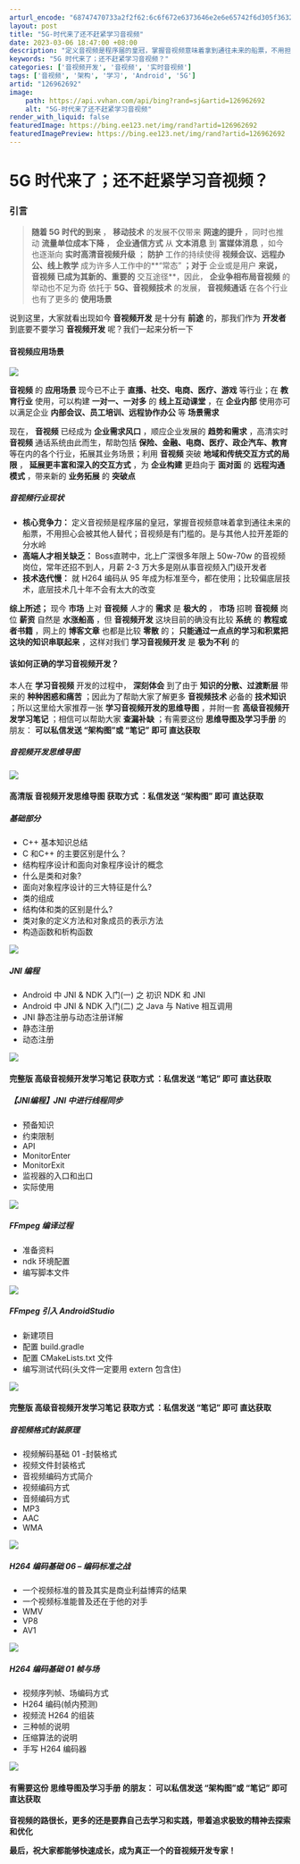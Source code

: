 ```yaml
---
arturl_encode: "68747470733a2f2f62:6c6f672e6373646e2e6e65742f6d305f36323136373432322f:61727469636c652f64657461696c732f313236393632363932"
layout: post
title: "5G-时代来了还不赶紧学习音视频"
date: 2023-03-06 18:47:00 +08:00
description: "定义音视频是程序届的皇冠，掌握音视频意味着拿到通往未来的船票，不用担心会被其他人替代；是与其他人拉开"
keywords: "5G 时代来了；还不赶紧学习音视频？"
categories: ['音视频开发', '音视频', '实时音视频']
tags: ['音视频', '架构', '学习', 'Android', '5G']
artid: "126962692"
image:
    path: https://api.vvhan.com/api/bing?rand=sj&artid=126962692
    alt: "5G-时代来了还不赶紧学习音视频"
render_with_liquid: false
featuredImage: https://bing.ee123.net/img/rand?artid=126962692
featuredImagePreview: https://bing.ee123.net/img/rand?artid=126962692
---
```


# 5G 时代来了；还不赶紧学习音视频？

### 引言

> **随着 5G 时代的到来**
> ，
> **移动技术**
> 的发展不仅带来
> **网速的提升**
> ，同时也推动
> **流量单位成本下降**
> ，
> **企业通信方式**
> 从
> **文本消息**
> 到
> **富媒体消息**
> ，如今也逐渐向
> **实时高清音视频升级**
> ；
> **防护**
> 工作的持续使得
> **视频会议、远程办公、线上教学**
> 成为许多人工作中的\*\*“常态”
> **；对于**
> 企业或是用户
> **来说，
> **音视频**
> 已成为其新的、重要的**
> 交互途径\*\*，因此，
> **企业争相布局音视频**
> 的举动也不足为奇 依托于
> **5G、音视频技术**
> 的发展，
> **音视频通话**
> 在各个行业也有了更多的
> **使用场景**

说到这里，大家就看出现如今
**音视频开发**
是十分有
**前途**
的，那我们作为
**开发者**
到底要不要学习
**音视频开发**
呢？我们一起来分析一下

#### **音视频应用场景**

![](https://i-blog.csdnimg.cn/blog_migrate/d30e9b437faf81858eb352855b906caa.png)

**音视频**
的
**应用场景**
现今已不止于
**直播、社交、电商、医疗、游戏**
等行业；在
**教育行业**
使用，可以构建
**一对一、一对多**
的
**线上互动课堂**
，在
**企业内部**
使用亦可以满足企业
**内部会议、员工培训、远程协作办公**
等
**场景需求**

现在，
**音视频**
已经成为
**企业需求风口**
，顺应企业发展的
**趋势和需求**
，高清实时
**音视频**
通话系统由此而生，帮助包括
**保险、金融、电商、医疗、政企汽车、教育**
等在内的各个行业，拓展其业务场景；利用
**音视频**
突破
**地域和传统交互方式的局限**
，
**延展更丰富和深入的交互方式**
，为
**企业构建**
更趋向于
**面对面**
的
**远程沟通模式**
，带来新的
**业务拓展**
的
**突破点**

##### 音视频行业现状

* **核心竞争力：**
  定义音视频是程序届的皇冠，掌握音视频意味着拿到通往未来的船票，不用担心会被其他人替代；音视频是有门槛的。是与其他人拉开差距的分水岭
* **高端人才相关缺乏：**
  Boss直聘中，北上广深很多年限上 50w-70w 的音视频岗位，常年还招不到人，月薪 2-3 万大多是刚从事音视频入门级开发者
* **技术迭代慢：**
  就 H264 编码从 95 年成为标准至今，都在使用；比较偏底层技术，底层技术几十年不会有太大的改变

**综上所述；**
现今
**市场**
上对
**音视频**
人才的
**需求**
是
**极大的**
，
**市场**
招聘
**音视频**
岗位
**薪资**
自然是
**水涨船高**
，但
**音视频开发**
这块目前的确没有比较
**系统**
的
**教程或者书籍**
，网上的
**博客文章**
也都是比较
**零散**
的；
**只能通过一点点的学习和积累把这块的知识串联起来**
，这样对我们
**学习音视频开发**
是
**极为不利**
的

#### 该如何正确的学习音视频开发？

本人在
**学习音视频**
开发的过程中，
**深刻体会**
到了由于
**知识的分散、过渡断层**
带来的
**种种困惑和痛苦**
；因此为了帮助大家了解更多
**音视频技术**
必备的
**技术知识**
；所以这里给大家推荐一张
**学习音视频开发的思维导图**
，并附一套
**高级音视频开发学习笔记**
；相信可以帮助大家
**查漏补缺**
；有需要这份
**思维导图及学习手册**
的朋友：
**可以私信发送 “架构图”或 “笔记”**
**即可 直达获取**

##### **音视频开发思维导图**

![](https://i-blog.csdnimg.cn/blog_migrate/839c3924ff4e83447bc24e26ddec7f4f.png)

#### 高清版 音视频开发思维导图 获取方式 ：私信发送 “架构图” 即可 直达获取

##### 基础部分

* C++ 基本知识总结
* C 和C++ 的主要区别是什么？
* 结构程序设计和面向对象程序设计的概念
* 什么是类和对象?
* 面向对象程序设计的三大特征是什么?
* 类的组成
* 结构体和类的区别是什么?
* 类对象的定义方法和对象成员的表示方法
* 构造函数和析构函数

![](https://i-blog.csdnimg.cn/blog_migrate/a02f243557988f8101cc8fae50a2dd0d.png)

##### JNI 编程

* Android 中 JNI & NDK 入门(一) 之 初识 NDK 和 JNI
* Android 中 JNI & NDK 入门(二) 之 Java 与 Native 相互调用
* JNI 静态注册与动态注册详解
* 静态注册
* 动态注册

![](https://i-blog.csdnimg.cn/blog_migrate/dd504aef9db640efa037aec5d0fedab6.png)

#### 完整版 高级音视频开发学习笔记 获取方式 ：私信发送 “笔记” 即可 直达获取

##### 【JNI编程】JNI 中进行线程同步

* 预备知识
* 约束限制
* API
* MonitorEnter
* MonitorExit
* 监视器的入口和出口
* 实际使用

![](https://i-blog.csdnimg.cn/blog_migrate/71687031996f996343df07dc1b5232dd.png)

##### FFmpeg 编译过程

* 准备资料
* ndk 环境配置
* 编写脚本文件

![](https://i-blog.csdnimg.cn/blog_migrate/7fb4a691852bea5222c7dc10a1d7f336.png)

##### FFmpeg 引入 AndroidStudio

* 新建项目
* 配置 build.gradle
* 配置 CMakeLists.txt 文件
* 编写测试代码(头文件一定要用 extern 包含住)

![](https://i-blog.csdnimg.cn/blog_migrate/4d22e5ed4b3d332741944cfd0dbe4ef8.png)

#### 完整版 高级音视频开发学习笔记 获取方式 ：私信发送 “笔记” 即可 直达获取

##### 音视频格式封装原理

* 视频解码基础 01 -封裝格式
* 视频文件封装格式
* 音视频编码方式简介
* 视频编码方式
* 音频编码方式
* MP3
* AAC
* WMA

![](https://i-blog.csdnimg.cn/blog_migrate/e5b17b9269aaf16aa3e2749f9fc1785b.png)

##### H264 编码基础 06 – 编码标准之战

* 一个视频标准的普及其实是商业利益博弈的结果
* 一个视频标准能普及还在于他的对手
* WMV
* VP8
* AV1

![](https://i-blog.csdnimg.cn/blog_migrate/b582c49db23eac5ab0c3d67f415c1451.png)

##### H264 编码基础 01 帧与场

* 视频序列帧、场编码方式
* H264 编码(帧内预测)
* 视频流 H264 的组装
* 三种帧的说明
* 压缩算法的说明
* 手写 H264 编码器

![](https://i-blog.csdnimg.cn/blog_migrate/d95330e0df97c401f71e9064105fc9a8.png)

#### 有需要这份 **思维导图及学习手册** 的朋友： **可以私信发送 “架构图”或 “笔记”** **即可 直达获取**

**音视频的路很长，更多的还是要靠自己去学习和实践，带着追求极致的精神去探索和优化**

**最后，祝大家都能够快速成长，成为真正一个的音视频开发专家！**